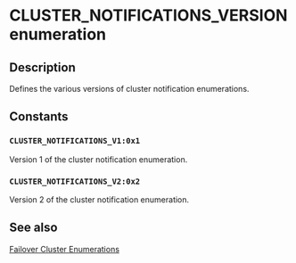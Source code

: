 # CLUSTER_NOTIFICATIONS_VERSION enumeration

## Description

Defines the various versions of cluster notification enumerations.

## Constants

### `CLUSTER_NOTIFICATIONS_V1:0x1`

Version 1 of the cluster notification enumeration.

### `CLUSTER_NOTIFICATIONS_V2:0x2`

Version 2 of the cluster notification enumeration.

## See also

[Failover Cluster Enumerations](https://learn.microsoft.com/previous-versions/windows/desktop/mscs/cluster-enumerations)